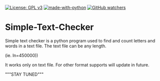 [![License: GPL v3](https://img.shields.io/badge/License-GPLv3-blue.svg)](https://www.gnu.org/licenses/gpl-3.0)
[![made-with-python](https://img.shields.io/badge/Made%20with-Python-1f425f.svg)](https://www.python.org/)
[![GitHub watchers](https://img.shields.io/github/watchers/Naereen/StrapDown.js.svg?style=social&label=Watch&maxAge=2592000)](https://GitHub.com/Naereen/StrapDown.js/watchers/)

# Simple-Text-Checker
Simple text checker is a python program used to find and count letters and words in a text file. The text file can be any length.

(ie. ln=450000))

It works only on text file. For other format supports will update in future.

"""STAY TUNED"""
